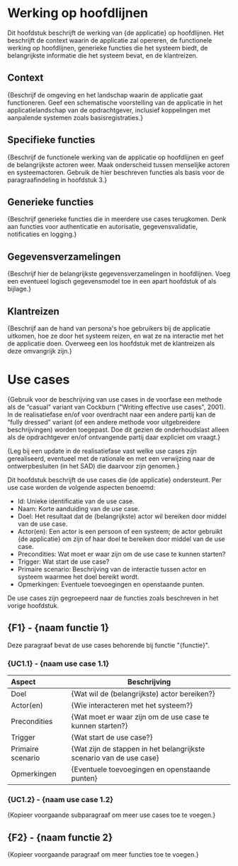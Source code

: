 # Werking op hoofdlijnen

Dit hoofdstuk beschrijft de werking van {de applicatie} op hoofdlijnen. Het beschrijft de context waarin de applicatie zal opereren, de functionele werking op hoofdlijnen, generieke functies die het systeem biedt, de belangrijkste informatie die het systeem bevat, en de klantreizen.

## Context

{Beschrijf de omgeving en het landschap waarin de applicatie gaat functioneren. Geef een schematische voorstelling van de applicatie in het applicatielandschap van de opdrachtgever, inclusief koppelingen met aanpalende systemen zoals basisregistraties.}

## Specifieke functies

{Beschrijf de functionele werking van de applicatie op hoofdlijnen en geef de belangrijkste actoren weer. Maak onderscheid tussen menselijke actoren en systeemactoren. Gebruik de hier beschreven functies als basis voor de paragraafindeling in hoofdstuk 3.}

## Generieke functies

{Beschrijf generieke functies die in meerdere use cases terugkomen. Denk aan functies voor authenticatie en autorisatie, gegevensvalidatie, notificaties en logging.}

## Gegevensverzamelingen

{Beschrijf hier de belangrijkste gegevensverzamelingen in hoofdlijnen. Voeg een eventueel logisch gegevensmodel toe in een apart hoofdstuk of als bijlage.}

## Klantreizen

{Beschrijf aan de hand van persona's hoe gebruikers bij de applicatie uitkomen, hoe ze door het systeem reizen, en wat ze na interactie met het de applicatie doen. Overweeg een los hoofdstuk met de klantreizen als deze omvangrijk zijn.}

# Use cases

{Gebruik voor de beschrijving van use cases in de voorfase een methode als de “casual” variant van Cockburn ("Writing effective use cases", 2001). In de realisatiefase en/of voor overdracht naar een andere partij kan de “fully dressed” variant (of een andere methode voor uitgebreidere beschrijvingen) worden toegepast. Doe dit gezien de onderhoudslast alleen als de opdrachtgever en/of ontvangende partij daar expliciet om vraagt.}

{Leg bij een update in de realisatiefase vast welke use cases zijn gerealiseerd, eventueel met de rationale en met een verwijzing naar de ontwerpbesluiten (in het SAD) die daarvoor zijn genomen.}

Dit hoofdstuk beschrijft de use cases die {de applicatie} ondersteunt. Per use case worden de volgende aspecten benoemd:

* Id: Unieke identificatie van de use case.
* Naam: Korte aanduiding van de use case.
* Doel: Het resultaat dat de (belangrijkste) actor wil bereiken door middel van de use case.
* Actor(en): Een actor is een persoon of een systeem; de actor gebruikt {de applicatie} om zijn of haar doel te bereiken door middel van de use case.
* Precondities: Wat moet er waar zijn om de use case te kunnen starten?
* Trigger: Wat start de use case?
* Primaire scenario: Beschrijving van de interactie tussen actor en systeem waarmee het doel bereikt wordt.
* Opmerkingen: Eventuele toevoegingen en openstaande punten.

De use cases zijn gegroepeerd naar de functies zoals beschreven in het vorige hoofdstuk.

## {F1} - {naam functie 1}

Deze paragraaf bevat de use cases behorende bij functie "{functie}". 

### {UC1.1} - {naam use case 1.1}

| Aspect            | Beschrijving  |
|:------------------|---------------|
| Doel              | {Wat wil de (belangrijkste) actor bereiken?} |
| Actor(en)         | {Wie interacteren met het systeem?} |
| Precondities      | {Wat moet er waar zijn om de use case te kunnen starten?} |
| Trigger           | {Wat start de use case?} |
| Primaire scenario | {Wat zijn de stappen in het belangrijkste scenario van de use case} |
| Opmerkingen       | {Eventuele toevoegingen en openstaande punten} |

### {UC1.2} - {naam use case 1.2}

{Kopieer voorgaande subparagraaf om meer use cases toe te voegen.}

## {F2} - {naam functie 2}

{Kopieer voorgaande paragraaf om meer functies toe te voegen.}
